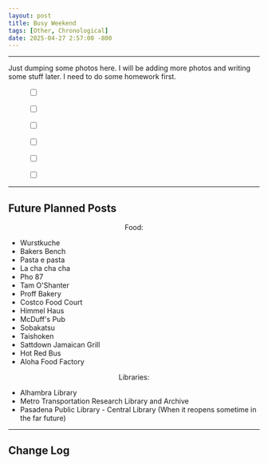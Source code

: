 ```yaml
---
layout: post
title: Busy Weekend
tags: [Other, Chronological]
date: 2025-04-27 2:57:00 -800
---
```

---
Just dumping some photos here. I will be adding more photos and writing some stuff later. I need to do some homework first.

<figure class="img-modal">
  <input type="checkbox">
  <img src="https://raw.githubusercontent.com/fiercefire/Blog-Assets/refs/heads/main/2025-04-26-Busy-Weekend/2025-04-26-Borneo-Menu-Side-A.webp" alt="">
  <figcaption></figcaption>
</figure>

<figure class="img-modal">
  <input type="checkbox">
  <img src="https://raw.githubusercontent.com/fiercefire/Blog-Assets/refs/heads/main/2025-04-26-Busy-Weekend/2025-04-26-Borneo-Menu-Side-B.webp" alt="">
  <figcaption></figcaption>
</figure>

<figure class="img-modal">
  <input type="checkbox">
  <img src="https://raw.githubusercontent.com/fiercefire/Blog-Assets/refs/heads/main/2025-04-26-Busy-Weekend/2025-04-26-Bornero-Penyet-Plate.webp" alt="">
  <figcaption></figcaption>
</figure>

<figure class="img-modal">
  <input type="checkbox">
  <img src="https://raw.githubusercontent.com/fiercefire/Blog-Assets/refs/heads/main/2025-04-26-Busy-Weekend/2025-04-26-Borneo-Rojak.webp" alt="">
  <figcaption></figcaption>
</figure>

<figure class="img-modal">
  <input type="checkbox">
  <img src="https://raw.githubusercontent.com/fiercefire/Blog-Assets/refs/heads/main/2025-04-26-Busy-Weekend/2025-04-26-Festival-Of-Books-30-Years.webp" alt="">
  <figcaption></figcaption>
</figure>

<figure class="img-modal">
  <input type="checkbox">
  <img src="https://raw.githubusercontent.com/fiercefire/Blog-Assets/refs/heads/main/2025-04-26-Busy-Weekend/2025-04-26-Festival-Of-Books-Sign.webp" alt="">
  <figcaption></figcaption>
</figure>

---
<h2>Future Planned Posts</h2>

<div class="list-container">
  <p style="text-align: center;">Food:</p>
  <ul>
    <li>Wurstkuche</li>
    <li>Bakers Bench</li>
    <li>Pasta e pasta</li>
    <li>La cha cha cha</li>
    <li>Pho 87</li>
    <li>Tam O'Shanter</li>
    <li>Proff Bakery</li>
    <li>Costco Food Court</li>
    <li>Himmel Haus</li>
    <li>McDuff's Pub</li>
    <li>Sobakatsu</li>
    <li>Taishoken</li>
    <li>Sattdown Jamaican Grill</li>
    <li>Hot Red Bus</li>
    <li>Aloha Food Factory</li>
  </ul>
  
  <p style="text-align: center;">Libraries:</p>
  <ul>
    <li>Alhambra Library</li>
    <li>Metro Transportation Research Library and Archive</li>
    <li>Pasadena Public Library - Central Library (When it reopens sometime in the far future)</li>
  </ul>
</div>

---
<h2>Change Log</h2>
